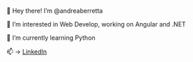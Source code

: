 👋 Hey there! I’m @andreaberretta

👀 I’m interested in Web Develop, working on Angular and .NET

🌱 I’m currently learning Python

📫 -> [LinkedIn](https://www.linkedin.com/in/andrea-berretta-004530239/)

<!---
andreaberretta/andreaberretta is a ✨ special ✨ repository because its `README.md` (this file) appears on your GitHub profile.
You can click the Preview link to take a look at your changes.
--->
